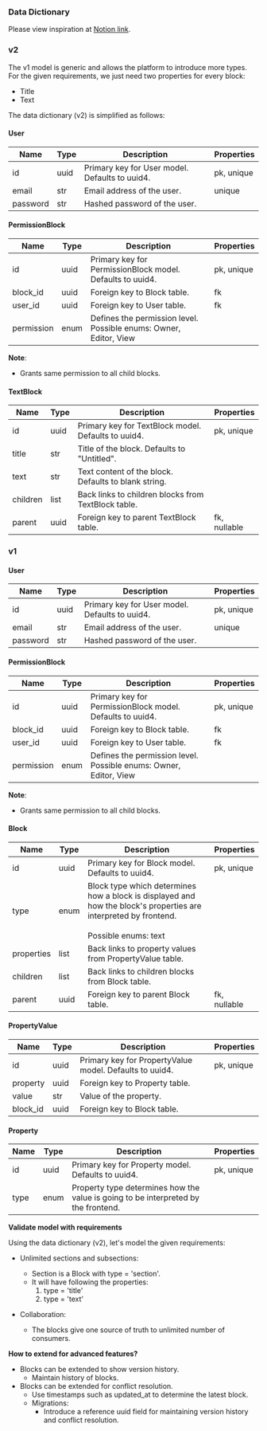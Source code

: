 
### Data Dictionary

Please view inspiration at [Notion link](https://www.notion.so/blog/data-model-behind-notion).

### v2

The v1 model is generic and allows the platform to introduce more types. For the given requirements, we just need two
properties for every block:

- Title
- Text

The data dictionary (v2) is simplified as follows:

#### User

| Name     | Type | Description                                    | Properties |
|----------|------|------------------------------------------------|------------|
| id       | uuid | Primary key for User model. Defaults to uuid4. | pk, unique |
| email    | str  | Email address of the user.                     | unique     |
| password | str  | Hashed password of the user.                   |            |

#### PermissionBlock

| Name       | Type | Description                                                            | Properties |
|------------|------|------------------------------------------------------------------------|------------|
| id         | uuid | Primary key for PermissionBlock model. Defaults to uuid4.              | pk, unique |
| block_id   | uuid | Foreign key to Block table.                                            | fk         |
| user_id    | uuid | Foreign key to User table.                                             | fk         |
| permission | enum | Defines the permission level. <br/>Possible enums: Owner, Editor, View |            |

**Note**:
- Grants same permission to all child blocks.

#### TextBlock

| Name     | Type | Description                                          | Properties   |
|----------|------|------------------------------------------------------|--------------|
| id       | uuid | Primary key for TextBlock model. Defaults to uuid4.  | pk, unique   |
| title    | str  | Title of the block. Defaults to "Untitled".          |              |
| text     | str  | Text content of the block. Defaults to blank string. |              |
| children | list | Back links to children blocks from TextBlock table.  |              |
| parent   | uuid | Foreign key to parent TextBlock table.               | fk, nullable |

### v1

#### User

| Name     | Type | Description                                    | Properties |
|----------|------|------------------------------------------------|------------|
| id       | uuid | Primary key for User model. Defaults to uuid4. | pk, unique |
| email    | str  | Email address of the user.                     | unique     |
| password | str  | Hashed password of the user.                   |            |

#### PermissionBlock

| Name       | Type | Description                                                            | Properties |
|------------|------|------------------------------------------------------------------------|------------|
| id         | uuid | Primary key for PermissionBlock model. Defaults to uuid4.              | pk, unique |
| block_id   | uuid | Foreign key to Block table.                                            | fk         |
| user_id    | uuid | Foreign key to User table.                                             | fk         |
| permission | enum | Defines the permission level. <br/>Possible enums: Owner, Editor, View |            |

**Note**:
- Grants same permission to all child blocks.

#### Block

| Name       | Type | Description                                                                                                                                     | Properties   |
|------------|------|-------------------------------------------------------------------------------------------------------------------------------------------------|--------------|
| id         | uuid | Primary key for Block model. Defaults to uuid4.                                                                                                 | pk, unique   |
| type       | enum | Block type which determines how a block is displayed and how the block's properties are interpreted by frontend. <br/><br/>Possible enums: text |              |
| properties | list | Back links to property values from PropertyValue table.                                                                                         |              |
| children   | list | Back links to children blocks from Block table.                                                                                                 |              |
| parent     | uuid | Foreign key to parent Block table.                                                                                                              | fk, nullable |  

#### PropertyValue

| Name     | Type | Description                                             | Properties |
|----------|------|---------------------------------------------------------|------------|
| id       | uuid | Primary key for PropertyValue model. Defaults to uuid4. | pk, unique |
| property | uuid | Foreign key to Property table.                          |            |
| value    | str  | Value of the property.                                  |            |
| block_id | uuid | Foreign key to Block table.                             |            |

#### Property

| Name     | Type | Description                                                                        | Properties |
|----------|------|------------------------------------------------------------------------------------|------------|
| id       | uuid | Primary key for Property model. Defaults to uuid4.                                 | pk, unique |
| type     | enum | Property type determines how the value is going to be interpreted by the frontend. |            |

**Validate model with requirements**

Using the data dictionary (v2), let's model the given requirements:

- Unlimited sections and subsections:
    - Section is a Block with type = 'section'.
    - It will have following the properties:
        1. type = 'title'
        2. type = 'text'

- Collaboration:
    - The blocks give one source of truth to unlimited number of consumers.

**How to extend for advanced features?**

- Blocks can be extended to show version history.
    - Maintain history of blocks.
- Blocks can be extended for conflict resolution.
    - Use timestamps such as updated_at to determine the latest block.
    - Migrations:
        - Introduce a reference uuid field for maintaining version history and conflict resolution.
